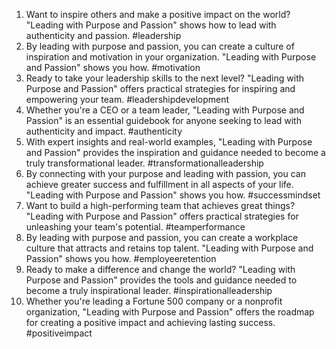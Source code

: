1. Want to inspire others and make a positive impact on the world? "Leading with Purpose and Passion" shows how to lead with authenticity and passion. #leadership
2. By leading with purpose and passion, you can create a culture of inspiration and motivation in your organization. "Leading with Purpose and Passion" shows you how. #motivation
3. Ready to take your leadership skills to the next level? "Leading with Purpose and Passion" offers practical strategies for inspiring and empowering your team. #leadershipdevelopment
4. Whether you're a CEO or a team leader, "Leading with Purpose and Passion" is an essential guidebook for anyone seeking to lead with authenticity and impact. #authenticity
5. With expert insights and real-world examples, "Leading with Purpose and Passion" provides the inspiration and guidance needed to become a truly transformational leader. #transformationalleadership
6. By connecting with your purpose and leading with passion, you can achieve greater success and fulfillment in all aspects of your life. "Leading with Purpose and Passion" shows you how. #successmindset
7. Want to build a high-performing team that achieves great things? "Leading with Purpose and Passion" offers practical strategies for unleashing your team's potential. #teamperformance
8. By leading with purpose and passion, you can create a workplace culture that attracts and retains top talent. "Leading with Purpose and Passion" shows you how. #employeeretention
9. Ready to make a difference and change the world? "Leading with Purpose and Passion" provides the tools and guidance needed to become a truly inspirational leader. #inspirationalleadership
10. Whether you're leading a Fortune 500 company or a nonprofit organization, "Leading with Purpose and Passion" offers the roadmap for creating a positive impact and achieving lasting success. #positiveimpact
